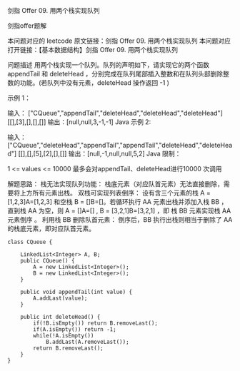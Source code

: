 剑指 Offer 09. 用两个栈实现队列

剑指offer题解

本问题对应的 leetcode 原文链接：剑指 Offer 09. 用两个栈实现队列
本问题对应打开链接：【基本数据结构】剑指 Offer 09. 用两个栈实现队列

问题描述
用两个栈实现一个队列。队列的声明如下，请实现它的两个函数 appendTail 和 deleteHead ，分别完成在队列尾部插入整数和在队列头部删除整数的功能。(若队列中没有元素，deleteHead 操作返回 -1 )

示例 1：

输入：
["CQueue","appendTail","deleteHead","deleteHead","deleteHead"]
[[],[3],[],[],[]]
输出：[null,null,3,-1,-1]
Java
示例 2:

输入：
["CQueue","deleteHead","appendTail","appendTail","deleteHead","deleteHead"]
[[],[],[5],[2],[],[]]
输出：[null,-1,null,null,5,2]
Java
限制：

1 <= values <= 10000
最多会对appendTail、deleteHead进行10000 次调用


解题思路：
栈无法实现队列功能： 栈底元素（对应队首元素）无法直接删除，需要将上方所有元素出栈。
双栈可实现列表倒序： 设有含三个元素的栈 A = [1,2,3]A=[1,2,3] 和空栈 B = []B=[]。若循环执行 AA 元素出栈并添加入栈 BB ，直到栈 AA 为空，则 A = []A=[] , B = [3,2,1]B=[3,2,1] ，即 栈 BB 元素实现栈 AA 元素倒序 。
利用栈 BB 删除队首元素： 倒序后，BB 执行出栈则相当于删除了 AA 的栈底元素，即对应队首元素。

```
class CQueue {

    LinkedList<Integer> A, B;
    public CQueue() {
        A = new LinkedList<Integer>();
        B = new LinkedList<Integer>();
    }
    
    public void appendTail(int value) {
        A.addLast(value);
    }
    
    public int deleteHead() {
        if(!B.isEmpty()) return B.removeLast();
        if(A.isEmpty()) return -1;
        while(!A.isEmpty())
            B.addLast(A.removeLast());
        return B.removeLast();
    }
}
```